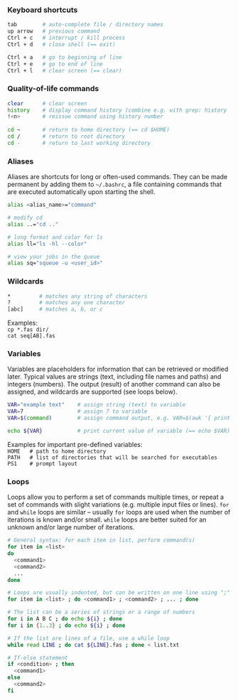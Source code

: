 ### Keyboard shortcuts

```bash
tab        # auto-complete file / directory names
up arrow   # previous command
Ctrl + c   # interrupt / kill process
Ctrl + d   # close shell (== exit)

Ctrl + a   # go to beginning of line
Ctrl + e   # go to end of line
Ctrl + l   # clear screen (== clear)
```

### Quality-of-life commands

```bash
clear      # clear screen
history    # display command history (combine e.g. with grep: history | grep 'cd')
!<n>       # reissue command using history number
           
cd ~       # return to home directory (== cd $HOME)
cd /       # return to root directory
cd -       # return to last working directory
```

### Aliases

Aliases are shortcuts for long or often-used commands. They can be made permanent by adding them to `~/.bashrc`, a file containing commands that are executed automatically upon starting the shell.

```bash
alias <alias_name>="command"

# modify cd
alias ..="cd .."

# long format and color for ls
alias ll="ls -hl --color"

# view your jobs in the queue 
alias sq="squeue -u <user_id>"
```

### Wildcards

```bash
*         # matches any string of characters
?         # matches any one character
[abc]     # matches a, b, or c
```
Examples: 
<br>`cp *.fas dir/`
<br>`cat seq[AB].fas`

### Variables

Variables are placeholders for information that can be retrieved or modified later. Typical values are strings (text, including file names and paths) and integers (numbers). The output (result) of another command can also be assigned, and wildcards are supported (see loops below).

```bash
VAR="example text"    # assign string (text) to variable
VAR=7                 # assign 7 to variable
VAR=$(command)        # assign command output, e.g. VAR=$(awk '{ print $1 }' file)

echo ${VAR}           # print current value of variable (== echo $VAR)
```
Examples for important pre-defined variables:
<br>
`HOME   # path to home directory`
<br>
`PATH   # list of directories that will be searched for executables`
<br>
`PS1    # prompt layout`

### Loops

Loops allow you to perform a set of commands multiple times, or repeat a set of commands with slight variations (e.g. multiple input files or lines). `for` and `while` loops are similar – usually `for` loops are used when the number of iterations is known and/or small. `while` loops are better suited for an unknown and/or large number of iterations.

```bash
# General syntax: for each item in list, perform command(s)
for item in <list>
do
  <command1>
  <command2>
  ...
done

# Loops are usually indented, but can be written on one line using ";"
for item in <list> ; do <command1> ; <command2> ; ... ; done

# The list can be a series of strings or a range of numbers 
for i in A B C ; do echo ${i} ; done
for i in {1..3} ; do echo ${i} ; done

# If the list are lines of a file, use a while loop
while read LINE ; do cat ${LINE}.fas ; done < list.txt

# If-else statement
if <condition> ; then
  <command1>
else
  <command2>
fi
```
